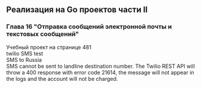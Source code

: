 ## Реализация на Go проектов части II
### Глава 16 "Отправка сообщений электронной почты и текстовых сообщений"
Учебный проект на странице 481  
twilio SMS test  
SMS to Russia  
SMS cannot be sent to landline destination number. The Twilio REST API will throw a 400 response with error code 21614, the message will not appear in the logs and the account will not be charged.